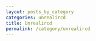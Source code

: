 ```yaml
---
layout: posts_by_category
categories: unrealircd
title: Unrealircd
permalink: /category/unrealircd
---
```

